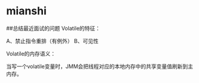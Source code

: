 # mianshi

##总结最近面试的问题
Volatile的特征：

A、禁止指令重排（有例外） 
B、可见性

Volatile的内存语义：

当写一个volatile变量时，JMM会把线程对应的本地内存中的共享变量值刷新到主内存。
